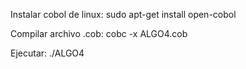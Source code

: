Instalar cobol de linux:
sudo apt-get install open-cobol

Compilar archivo .cob:
cobc -x ALGO4.cob

Ejecutar:
./ALGO4